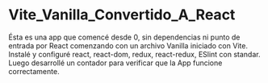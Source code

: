 # Vite_Vanilla_Convertido_A_React
Ésta es una app que comencé desde 0, sin dependencias ni punto de entrada por React comenzando con un archivo Vanilla iniciado con Vite.
Instalé y configuré react, react-dom, redux, react-redux, ESlint con standar.
Luego desarrollé un contador para verificar que la App funcione correctamente. 
